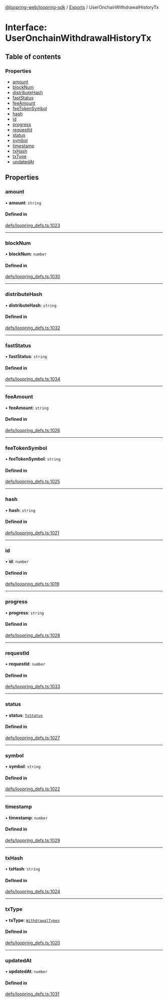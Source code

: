[@loopring-web/loopring-sdk](../README.md) / [Exports](../modules.md) / UserOnchainWithdrawalHistoryTx

# Interface: UserOnchainWithdrawalHistoryTx

## Table of contents

### Properties

- [amount](UserOnchainWithdrawalHistoryTx.md#amount)
- [blockNum](UserOnchainWithdrawalHistoryTx.md#blocknum)
- [distributeHash](UserOnchainWithdrawalHistoryTx.md#distributehash)
- [fastStatus](UserOnchainWithdrawalHistoryTx.md#faststatus)
- [feeAmount](UserOnchainWithdrawalHistoryTx.md#feeamount)
- [feeTokenSymbol](UserOnchainWithdrawalHistoryTx.md#feetokensymbol)
- [hash](UserOnchainWithdrawalHistoryTx.md#hash)
- [id](UserOnchainWithdrawalHistoryTx.md#id)
- [progress](UserOnchainWithdrawalHistoryTx.md#progress)
- [requestId](UserOnchainWithdrawalHistoryTx.md#requestid)
- [status](UserOnchainWithdrawalHistoryTx.md#status)
- [symbol](UserOnchainWithdrawalHistoryTx.md#symbol)
- [timestamp](UserOnchainWithdrawalHistoryTx.md#timestamp)
- [txHash](UserOnchainWithdrawalHistoryTx.md#txhash)
- [txType](UserOnchainWithdrawalHistoryTx.md#txtype)
- [updatedAt](UserOnchainWithdrawalHistoryTx.md#updatedat)

## Properties

### amount

• **amount**: `string`

#### Defined in

[defs/loopring_defs.ts:1023](https://github.com/Loopring/loopring_sdk/blob/2ea32ee/src/defs/loopring_defs.ts#L1023)

___

### blockNum

• **blockNum**: `number`

#### Defined in

[defs/loopring_defs.ts:1030](https://github.com/Loopring/loopring_sdk/blob/2ea32ee/src/defs/loopring_defs.ts#L1030)

___

### distributeHash

• **distributeHash**: `string`

#### Defined in

[defs/loopring_defs.ts:1032](https://github.com/Loopring/loopring_sdk/blob/2ea32ee/src/defs/loopring_defs.ts#L1032)

___

### fastStatus

• **fastStatus**: `string`

#### Defined in

[defs/loopring_defs.ts:1034](https://github.com/Loopring/loopring_sdk/blob/2ea32ee/src/defs/loopring_defs.ts#L1034)

___

### feeAmount

• **feeAmount**: `string`

#### Defined in

[defs/loopring_defs.ts:1026](https://github.com/Loopring/loopring_sdk/blob/2ea32ee/src/defs/loopring_defs.ts#L1026)

___

### feeTokenSymbol

• **feeTokenSymbol**: `string`

#### Defined in

[defs/loopring_defs.ts:1025](https://github.com/Loopring/loopring_sdk/blob/2ea32ee/src/defs/loopring_defs.ts#L1025)

___

### hash

• **hash**: `string`

#### Defined in

[defs/loopring_defs.ts:1021](https://github.com/Loopring/loopring_sdk/blob/2ea32ee/src/defs/loopring_defs.ts#L1021)

___

### id

• **id**: `number`

#### Defined in

[defs/loopring_defs.ts:1019](https://github.com/Loopring/loopring_sdk/blob/2ea32ee/src/defs/loopring_defs.ts#L1019)

___

### progress

• **progress**: `string`

#### Defined in

[defs/loopring_defs.ts:1028](https://github.com/Loopring/loopring_sdk/blob/2ea32ee/src/defs/loopring_defs.ts#L1028)

___

### requestId

• **requestId**: `number`

#### Defined in

[defs/loopring_defs.ts:1033](https://github.com/Loopring/loopring_sdk/blob/2ea32ee/src/defs/loopring_defs.ts#L1033)

___

### status

• **status**: [`TxStatus`](../enums/TxStatus.md)

#### Defined in

[defs/loopring_defs.ts:1027](https://github.com/Loopring/loopring_sdk/blob/2ea32ee/src/defs/loopring_defs.ts#L1027)

___

### symbol

• **symbol**: `string`

#### Defined in

[defs/loopring_defs.ts:1022](https://github.com/Loopring/loopring_sdk/blob/2ea32ee/src/defs/loopring_defs.ts#L1022)

___

### timestamp

• **timestamp**: `number`

#### Defined in

[defs/loopring_defs.ts:1029](https://github.com/Loopring/loopring_sdk/blob/2ea32ee/src/defs/loopring_defs.ts#L1029)

___

### txHash

• **txHash**: `string`

#### Defined in

[defs/loopring_defs.ts:1024](https://github.com/Loopring/loopring_sdk/blob/2ea32ee/src/defs/loopring_defs.ts#L1024)

___

### txType

• **txType**: [`WithdrawalTypes`](../enums/WithdrawalTypes.md)

#### Defined in

[defs/loopring_defs.ts:1020](https://github.com/Loopring/loopring_sdk/blob/2ea32ee/src/defs/loopring_defs.ts#L1020)

___

### updatedAt

• **updatedAt**: `number`

#### Defined in

[defs/loopring_defs.ts:1031](https://github.com/Loopring/loopring_sdk/blob/2ea32ee/src/defs/loopring_defs.ts#L1031)
